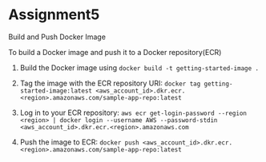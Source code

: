 # Assignment5

Build and Push Docker Image

To build a Docker image and push it to a Docker repository(ECR)

1. Build the Docker image using
```docker build -t getting-started-image .```

2. Tag the image with the ECR repository URI:
```docker tag getting-started-image:latest <aws_account_id>.dkr.ecr.<region>.amazonaws.com/sample-app-repo:latest```

3. Log in to your ECR repository:
```aws ecr get-login-password --region <region> | docker login --username AWS --password-stdin <aws_account_id>.dkr.ecr.<region>.amazonaws.com```

4. Push the image to ECR:
```docker push <aws_account_id>.dkr.ecr.<region>.amazonaws.com/sample-app-repo:latest```
